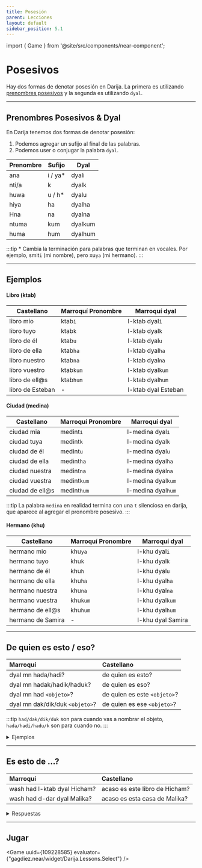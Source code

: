 ```yaml
---
title: Posesión
parent: Lecciones
layout: default
sidebar_position: 5.1
---
```


import { Game } from '@site/src/components/near-component';

# Posesivos

Hay dos formas de denotar posesión en Darija. La primera es utilizando [prenombres posesivos](../vocabulario/pronombres#pronombres-posesivos) y la segunda es utilizando `dyal`.

---

## Prenombres Posesivos & Dyal

En Darija tenemos dos formas de denotar posesión:
 1. Podemos agregar un sufijo al final de las palabras.
 2. Podemos user o conjugar la palabra `dyal`.

| Prenombre | Sufijo  | Dyal    |
|-----------|---------|---------|
| ana       | i / ya* | dyali   |
| nti/a     | k       | dyalk   |
| huwa      | u / h*  | dyalu   |
| hiya      | ha      | dyalha  |
| Hna       | na      | dyalna  |
| ntuma     | kum     | dyalkum |
| huma      | hum     | dyalhum |

:::tip
\* Cambia la terminación para palabras que terminan en vocales. Por ejemplo, smit`i` (mi nombre), pero xu`ya` (mi hermano).
:::

---

## Ejemplos

#### Libro (ktab)

| Castellano       | Marroquí Pronombre | Marroquí dyal       |
|------------------|--------------------|---------------------|
| libro mio        | ktab`i`            | l-ktab dyal`i`      |
| libro tuyo       | ktab`k`            | l-ktab dyal`k`      |
| libro de él      | ktab`u`            | l-ktab dyal`u`      |
| libro de ella    | ktab`ha`           | l-ktab dyal`ha`     |
| libro nuestro    | ktab`na`           | l-ktab dyal`na`     |
| libro vuestro    | ktab`kum`          | l-ktab dyal`kum`    |
| libro de ell@s   | ktab`hum`          | l-ktab dyal`hum`    |
| libro de Esteban | -                  | l-ktab dyal Esteban |

#### Ciudad (medina)

| Castellano      | Marroquí Pronombre | Marroquí dyal      |
|-----------------|--------------------|--------------------|
| ciudad mia      | medint`i`          | l-medina dyal`i`   |
| ciudad tuya     | medint`k`          | l-medina dyal`k`   |
| ciudad de él    | medint`u`          | l-medina dyal`u`   |
| ciudad de ella  | medint`ha`         | l-medina dyal`ha`  |
| ciudad nuestra  | medint`na`         | l-medina dyal`na`  |
| ciudad vuestra  | medint`kum`        | l-medina dyal`kum` |
| ciudad de ell@s | medint`hum`        | l-medina dyal`hum` |

:::tip
La palabra `medina` en realidad termina con una `t` silenciosa en darija, que aparece al agregar el pronombre posesivo.
:::

#### Hermano (khu)

| Castellano        | Marroquí Pronombre | Marroquí dyal     |
|-------------------|--------------------|-------------------|
| hermano mio       | khu`ya`            | l-khu dyal`i`     |
| hermano tuyo      | khu`k`             | l-khu dyal`k`     |
| hermano de él     | khu`h`             | l-khu dyal`u`     |
| hermano de ella   | khu`ha`            | l-khu dyal`ha`    |
| hermano nuestra   | khu`na`            | l-khu dyal`na`    |
| hermano vuestra   | khu`kum`           | l-khu dyal`kum`   |
| hermano de ell@s  | khu`hum`           | l-khu dyal`hum`   |
| hermano de Samira | -                  | l-khu dyal Samira |

---

## De quien es esto / eso?

| Marroquí                        | Castellano                   |
|:--------------------------------|:-----------------------------|
| dyal mn hada/hadi?              | de quien es esto?            |
| dyal mn hadak/hadik/haduk?      | de quien es eso?             |
| dyal mn had `<objeto>`?         | de quien es este `<objeto>`? |
| dyal mn dak/dik/duk `<objeto>`? | de quien es ese `<objeto>`?  |

:::tip
`had/dak/dik/duk` son para cuando vas a nombrar el objeto, `hada/hadi/hadu/k` son para cuando no.
:::

<details markdown="1">
<summary> Ejemplos </summary>

| Marroquí                 | Castellano                  |
|:-------------------------|:----------------------------|
| dyal mn had l-bisklit    | de quien es esta bicicleta? |
| had l-biskit dyal Hassan | esta bicicleta es de Hassan |
| dyal mn dik t-tomobil    | de quien es ese automovil?  |
| hadik tomobil dyal Said  | ese automovil es de Said    |

</details>

---

## Es esto de ...?

| Marroquí                     | Castellano                     |
|:-----------------------------|:-------------------------------|
| wash had l-ktab dyal Hicham? | acaso es este libro de Hicham? |
| wash had d-dar dyal Malika?  | acaso es esta casa de Malika?  |

<details markdown="1">
<summary> Respuestas </summary>

| Marroquí         | Castellano   |
|:-----------------|:-------------|
| lla, mashi dyalu | no, no lo es |
| yeh, dyalha      | si, lo es    |

</details>

---
## Jugar

<Game uuid={109228585} evaluator={"gagdiez.near/widget/Darija.Lessons.Select"} />